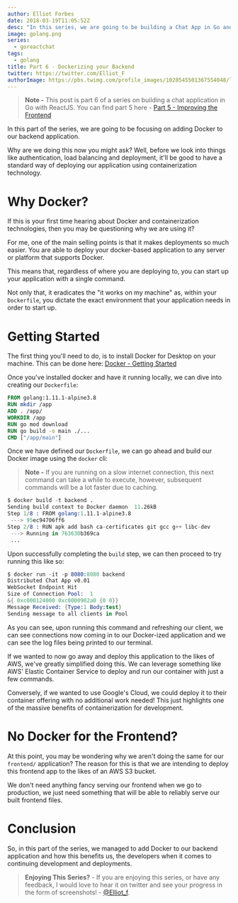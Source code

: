 ```yaml
---
author: Elliot Forbes
date: 2018-03-19T11:05:52Z
desc: "In this series, we are going to be building a Chat App in Go and ReactJS"
image: golang.png
series:
  - goreactchat
tags:
  - golang
title: Part 6 - Dockerizing your Backend
twitter: https://twitter.com/Elliot_F
authorImage: https://pbs.twimg.com/profile_images/1028545501367554048/lzr43cQv_400x400.jpg
---
```


> **Note -** This post is part 6 of a series on building a chat application in
> Go with ReactJS. You can find part 5 here -
> [Part 5 - Improving the Frontend](/projects/chat-system-in-go-and-react/part-5-improved-frontend/)

In this part of the series, we are going to be focusing on adding Docker to our
backend application.

Why are we doing this now you might ask? Well, before we look into things like
authentication, load balancing and deployment, it'll be good to have a standard
way of deploying our application using containerization technology.

# Why Docker?

If this is your first time hearing about Docker and containerization
technologies, then you may be questioning why we are using it?

For me, one of the main selling points is that it makes deployments so much
easier. You are able to deploy your docker-based application to any server or
platform that supports Docker.

This means that, regardless of where you are deploying to, you can start up your
application with a single command.

Not only that, it eradicates the "it works on my machine" as, within your
`Dockerfile`, you dictate the exact environment that your application needs in
order to start up.

# Getting Started

The first thing you'll need to do, is to install Docker for Desktop on your
machine. This can be done here:
[Docker - Getting Started](https://www.docker.com/get-started)

Once you've installed docker and have it running locally, we can dive into
creating our `Dockerfile`:

```dockerfile
FROM golang:1.11.1-alpine3.8
RUN mkdir /app
ADD . /app/
WORKDIR /app
RUN go mod download
RUN go build -o main ./...
CMD ["/app/main"]
```

Once we have defined our `Dockerfile`, we can go ahead and build our Docker
image using the `docker` cli:

> **Note -** If you are running on a slow internet connection, this next command
> can take a while to execute, however, subsequent commands will be a lot faster
> due to caching.

```s
$ docker build -t backend .
Sending build context to Docker daemon  11.26kB
Step 1/8 : FROM golang:1.11.1-alpine3.8
 ---> 95ec94706ff6
Step 2/8 : RUN apk add bash ca-certificates git gcc g++ libc-dev
 ---> Running in 763630b369ca
 ...

```

Upon successfully completing the `build` step, we can then proceed to try
running this like so:

```s
$ docker run -it -p 8080:8080 backend
Distributed Chat App v0.01
WebSocket Endpoint Hit
Size of Connection Pool:  1
&{ 0xc000124000 0xc0000902a0 {0 0}}
Message Received: {Type:1 Body:test}
Sending message to all clients in Pool
```

As you can see, upon running this command and refreshing our client, we can see
connections now coming in to our Docker-ized application and we can see the log
files being printed to our terminal.

If we wanted to now go away and deploy this application to the likes of AWS,
we've greatly simplified doing this. We can leverage something like AWS' Elastic
Container Service to deploy and run our container with just a few commands.

Conversely, if we wanted to use Google's Cloud, we could deploy it to their
container offering with no additional work needed! This just highlights one of
the massive benefits of containerization for development.

# No Docker for the Frontend?

At this point, you may be wondering why we aren't doing the same for our
`frontend/` application? The reason for this is that we are intending to deploy
this frontend app to the likes of an AWS S3 bucket.

We don't need anything fancy serving our frontend when we go to production, we
just need something that will be able to reliably serve our built frontend
files.

# Conclusion

So, in this part of the series, we managed to add Docker to our backend
application and how this benefits us, the developers when it comes to continuing
development and deployments.

> **Enjoying This Series?** - If you are enjoying this series, or have any
> feedback, I would love to hear it on twitter and see your progress in the form
> of screenshots! - [@Elliot_f](https://twitter.com/elliot_f).
